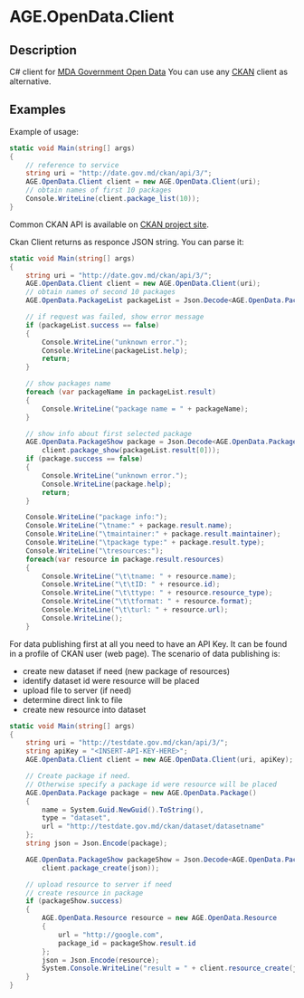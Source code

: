 # AGE.OpenData.Client
## Description
C# client for [MDA Government Open Data](http://date.gov.md)
You can use any [CKAN](http://ckan.org) client as alternative.

## Examples
Example of usage:
```c#
static void Main(string[] args)
{
	// reference to service
	string uri = "http://date.gov.md/ckan/api/3/";
	AGE.OpenData.Client client = new AGE.OpenData.Client(uri);
	// obtain names of first 10 packages
	Console.WriteLine(client.package_list(10));
}
```

Common CKAN API is available on [CKAN project site](https://docs.ckan.org/en/latest/api/index.html#).

Ckan Client returns as responce JSON string. You can parse it:
```c#
static void Main(string[] args)
{
	string uri = "http://date.gov.md/ckan/api/3/";
	AGE.OpenData.Client client = new AGE.OpenData.Client(uri);
	// obtain names of second 10 packages
	AGE.OpenData.PackageList packageList = Json.Decode<AGE.OpenData.PackageList>(client.package_list(10, 10));

	// if request was failed, show error message
	if (packageList.success == false)
	{
		Console.WriteLine("unknown error.");
		Console.WriteLine(packageList.help);
		return;
	}

	// show packages name
	foreach (var packageName in packageList.result)
	{
		Console.WriteLine("package name = " + packageName);
	}

	// show info about first selected package
	AGE.OpenData.PackageShow package = Json.Decode<AGE.OpenData.PackageShow>(
		client.package_show(packageList.result[0]));
	if (package.success == false)
	{
		Console.WriteLine("unknown error.");
		Console.WriteLine(package.help);
		return;
	}

	Console.WriteLine("package info:");
	Console.WriteLine("\tname:" + package.result.name);
	Console.WriteLine("\tmaintainer:" + package.result.maintainer);
	Console.WriteLine("\tpackage type:" + package.result.type);
	Console.WriteLine("\tresources:");
	foreach(var resource in package.result.resources)
	{
		Console.WriteLine("\t\tname: " + resource.name);
		Console.WriteLine("\t\tID: " + resource.id);
		Console.WriteLine("\t\ttype: " + resource.resource_type);
		Console.WriteLine("\t\tformat: " + resource.format);
		Console.WriteLine("\t\turl: " + resource.url);
		Console.WriteLine();
	}
```
For data publishing first at all you need to have an API Key. It can be found in a profile of CKAN user (web page).
The scenario of data publishing is:
* create new dataset if need (new package of resources)
* identify dataset id were resource will be placed
* upload file to server (if need) 
* determine direct link to file
* create new resource into dataset

```c#
static void Main(string[] args)
{
	string uri = "http://testdate.gov.md/ckan/api/3/";
	string apiKey = "<INSERT-API-KEY-HERE>";
	AGE.OpenData.Client client = new AGE.OpenData.Client(uri, apiKey);

	// Create package if need.
	// Otherwise specify a package id were resource will be placed
	AGE.OpenData.Package package = new AGE.OpenData.Package()
	{
		name = System.Guid.NewGuid().ToString(),
		type = "dataset",
		url = "http://testdate.gov.md/ckan/dataset/datasetname"
	};
	string json = Json.Encode(package);

	AGE.OpenData.PackageShow packageShow = Json.Decode<AGE.OpenData.PackageShow>(
		client.package_create(json));

	// upload resource to server if need
	// create resource in package
	if (packageShow.success)
	{
		AGE.OpenData.Resource resource = new AGE.OpenData.Resource
		{
			url = "http://google.com",
			package_id = packageShow.result.id
		};
		json = Json.Encode(resource);
		System.Console.WriteLine("result = " + client.resource_create(json));
	}
}
```
